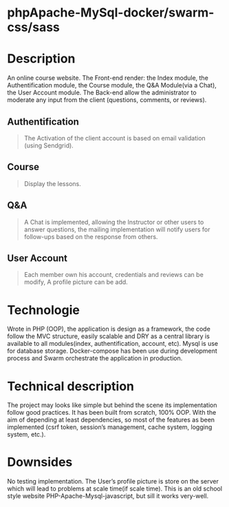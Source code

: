 # phpApache-MySql-docker/swarm-css/sass

# Description
An online course website. 
The Front-end render: the Index module, the Authentification module, the Course module, the Q&A Module(via a Chat), the User Account module. 
The Back-end allow the administrator to moderate any input from the client (questions, comments, or reviews).

## Authentification
> The Activation of the client account is based on email validation (using Sendgrid).

## Course
> Display the lessons. 

## Q&A 
> A Chat is implemented, allowing the Instructor or other users to answer questions, the mailing implementation will notify users for follow-ups based on the response from others.

## User Account
> Each member own his account, credentials and reviews can be modify, A profile picture can be add. 

# Technologie
Wrote in PHP (OOP), the application is design as a framework, the code follow the MVC structure, easily scalable and DRY as a central library is available to all modules(index, authentification, account, etc). Mysql is use for database storage. Docker-compose has been use during development process and Swarm orchestrate the application in production. 

# Technical description
The project may looks like simple but behind the scene its implementation follow good practices. It has been built from scratch, 100% OOP. With the aim of depending at least dependencies, so most of the features as been implemented (csrf token, session’s management, cache system, logging system, etc.).

# Downsides
No testing implementation. The User’s profile picture is store on the server which will lead to problems at scale time(if scale time). This is an old school style website PHP-Apache-Mysql-javascript, but sill it works very-well.

